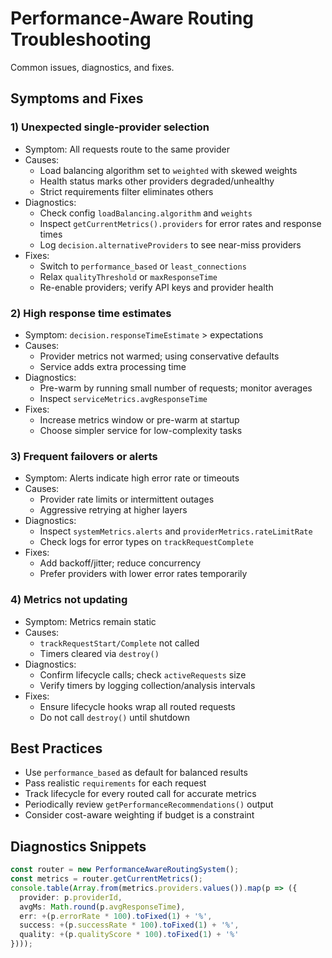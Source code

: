 # Performance-Aware Routing Troubleshooting

Common issues, diagnostics, and fixes.

## Symptoms and Fixes

### 1) Unexpected single-provider selection
- Symptom: All requests route to the same provider
- Causes:
  - Load balancing algorithm set to `weighted` with skewed weights
  - Health status marks other providers degraded/unhealthy
  - Strict requirements filter eliminates others
- Diagnostics:
  - Check config `loadBalancing.algorithm` and `weights`
  - Inspect `getCurrentMetrics().providers` for error rates and response times
  - Log `decision.alternativeProviders` to see near-miss providers
- Fixes:
  - Switch to `performance_based` or `least_connections`
  - Relax `qualityThreshold` or `maxResponseTime`
  - Re-enable providers; verify API keys and provider health

### 2) High response time estimates
- Symptom: `decision.responseTimeEstimate` > expectations
- Causes:
  - Provider metrics not warmed; using conservative defaults
  - Service adds extra processing time
- Diagnostics:
  - Pre-warm by running small number of requests; monitor averages
  - Inspect `serviceMetrics.avgResponseTime`
- Fixes:
  - Increase metrics window or pre-warm at startup
  - Choose simpler service for low-complexity tasks

### 3) Frequent failovers or alerts
- Symptom: Alerts indicate high error rate or timeouts
- Causes:
  - Provider rate limits or intermittent outages
  - Aggressive retrying at higher layers
- Diagnostics:
  - Inspect `systemMetrics.alerts` and `providerMetrics.rateLimitRate`
  - Check logs for error types on `trackRequestComplete`
- Fixes:
  - Add backoff/jitter; reduce concurrency
  - Prefer providers with lower error rates temporarily

### 4) Metrics not updating
- Symptom: Metrics remain static
- Causes:
  - `trackRequestStart/Complete` not called
  - Timers cleared via `destroy()`
- Diagnostics:
  - Confirm lifecycle calls; check `activeRequests` size
  - Verify timers by logging collection/analysis intervals
- Fixes:
  - Ensure lifecycle hooks wrap all routed requests
  - Do not call `destroy()` until shutdown

## Best Practices
- Use `performance_based` as default for balanced results
- Pass realistic `requirements` for each request
- Track lifecycle for every routed call for accurate metrics
- Periodically review `getPerformanceRecommendations()` output
- Consider cost-aware weighting if budget is a constraint

## Diagnostics Snippets
```ts
const router = new PerformanceAwareRoutingSystem();
const metrics = router.getCurrentMetrics();
console.table(Array.from(metrics.providers.values()).map(p => ({
  provider: p.providerId,
  avgMs: Math.round(p.avgResponseTime),
  err: +(p.errorRate * 100).toFixed(1) + '%',
  success: +(p.successRate * 100).toFixed(1) + '%',
  quality: +(p.qualityScore * 100).toFixed(1) + '%'
})));
```
